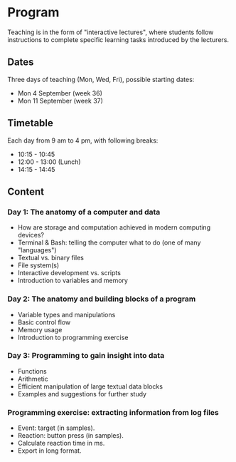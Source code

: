 # Program

Teaching is in the form of "interactive lectures", where students follow 
instructions to complete specific learning tasks introduced by the lecturers. 

## Dates

Three days of teaching (Mon, Wed, Fri), possible starting dates:
* Mon 4 September (week 36)
* Mon 11 September (week 37)

## Timetable

Each day from 9 am to 4 pm, with following breaks:
* 10:15 - 10:45
* 12:00 - 13:00 (Lunch)
* 14:15 - 14:45

## Content

[//]: # (Thought: Maybe it would be good to talk about "pipes" as a metaphor for linking functions.)

[//]: # (NB: below is likely to change order when we start writing the exercises!)

### Day 1: The anatomy of a computer and data

* How are storage and computation achieved in modern computing devices?
* Terminal & Bash: telling the computer what to do (one of many "languages")
* Textual vs. binary files
* File system(s)
* Interactive development vs. scripts
* Introduction to variables and memory

### Day 2: The anatomy and building blocks of a program

* Variable types and manipulations
* Basic control flow
* Memory usage
* Introduction to programming exercise

[//]: # (General: assessment of resource usage associated with task/variable)

### Day 3: Programming to gain insight into data

* Functions
* Arithmetic
* Efficient manipulation of large textual data blocks
* Examples and suggestions for further study

[//]: # (Programming language choices, resources, visualisation, stats)

[//]: # (The following should probably be moved to the beginning of the notebook "Exx-Parsing_Logfile.ipynb")

### Programming exercise: extracting information from log files

* Event: target (in samples).
* Reaction: button press (in samples).
* Calculate reaction time in ms.
* Export in long format.
